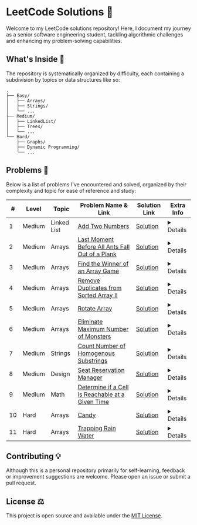 # LeetCode Solutions 🚀

Welcome to my LeetCode solutions repository! Here, I document my journey as a senior software engineering student, tackling algorithmic challenges and enhancing my problem-solving capabilities.

## What's Inside 📂

The repository is systematically organized by difficulty, each containing a subdivision by topics or data structures like so:

```plaintext
.
├── Easy/
│   ├── Arrays/
│   ├── Strings/
│   └── ...
├── Medium/
│   ├── LinkedList/
│   ├── Trees/
│   └── ...
└── Hard/
    ├── Graphs/
    ├── Dynamic Programming/
    └── ...
```

## Problems 🧩

Below is a list of problems I've encountered and solved, organized by their complexity and topic for ease of reference and study:

| # | Level | Topic | Problem Name & Link | Solution Link | Extra Info |
|---|-------|-------|---------------------|---------------|------------|
| 1 | Medium | Linked List | [Add Two Numbers](https://leetcode.com/problems/add-two-numbers/) | [Solution](Medium/LinkedList/add-two-numbers_002.cpp) | <details><summary>Details</summary>Time Complexity: `O(max(m, n))` where `m` and `n` represent the lengths of the two non-empty linked lists.<br>Space Complexity: `O(max(m, n))` accounting for the new list.</details> |
| 2 | Medium | Arrays | [Last Moment Before All Ants Fall Out of a Plank](https://leetcode.com/problems/last-moment-before-all-ants-fall-out-of-a-plank/) | [Solution](Medium/Arrays/last-moment-before-all-ants-fall-out-of-a-plank_1503.cpp) | <details><summary>Details</summary>Time Complexity: `O(n)` - direct traversal.<br>Space Complexity: `O(1)` - no additional space utilized beyond variables.</details> |
| 3 | Medium | Arrays | [Find the Winner of an Array Game](https://leetcode.com/problems/find-the-winner-of-an-array-game/) | [Solution](Medium/Arrays/find-the-winner-of-an-array-game_1535.cpp) | <details><summary>Details</summary>Time Complexity: `O(n)` - a single traversal.<br>Space Complexity: `O(1)` - in-place with minimal variable usage.</details> |
| 4 | Medium | Arrays | [Remove Duplicates from Sorted Array II](https://leetcode.com/problems/remove-duplicates-from-sorted-array-ii/) | [Solution](Medium/Arrays/remove-duplicates-from-sorted-array-ii.cpp) | <details><summary>Details</summary>Time Complexity: Solution 1: `O(n log n)` - set operations are logarithmic. Solution 2: `O(n log n)` - due to binary search.<br>Space Complexity: Solution 1: `O(n)` - set holds unique elements. Solution 2: `O(1)` - constant space.</details> |
| 5 | Medium | Arrays | [Rotate Array](https://leetcode.com/problems/rotate-array/) | [Solution](Medium/Arrays/rotate-array.cpp) | <details><summary>Details</summary>Time Complexity: `O(n)` - leveraging the mod operation for rotation.<br>Space Complexity: `O(1)` - in-place using C++ algorithms.</details> |
| 6 | Medium | Arrays | [Eliminate Maximum Number of Monsters](https://leetcode.com/problems/eliminate-maximum-number-of-monsters/) | [Solution](Medium/Arrays/eliminate-maximum-number-of-monsters_1921.cpp) | <details><summary>Details</summary>Time Complexity: `O(n log n)` - sorting time.<br>Space Complexity: `O(1)` - in-place with transform operations.</details> |
| 7 | Medium | Strings | [Count Number of Homogenous Substrings](https://leetcode.com/problems/count-number-of-homogenous-substrings/) | [Solution](Medium/Strings/count-number-of-homogenous-substrings_1759.cpp) | <details><summary>Details</summary>Time Complexity: `O(n)` - Goes through each character of the string only once.<br>Space Complexity: `O(1)` - Fixed amount of space for variables and iterators.</details> |
| 8 | Medium | Design | [Seat Reservation Manager](https://leetcode.com/problems/seat-reservation-manager/) | [Solution](Medium/Design/seat-reservation-manager_1845.cpp) | <details><summary>Details</summary>Time Complexity: `O(n log n)` for setup, `O(log n)` for operations - due to priority queue management.<br>Space Complexity: `O(n)` - storage for seat management.</details> |
| 9 | Medium | Math | [Determine if a Cell is Reachable at a Given Time](https://leetcode.com/problems/determine-if-a-cell-is-reachable-with-exactly-k-jumps/) | [Solution](Medium/Math/determine-if-a-cell-is-reachable-with-exactly-k-jumps_1293.cpp) | <details><summary>Details</summary>Time Complexity: `O(1)` - Computation of Chebyshev distance and reachability check.<br>Space Complexity: `O(1)` - Constant space used for the calculation.</details> |
| 10 | Hard | Arrays | [Candy](https://leetcode.com/problems/candy/) | [Solution](Hard/Arrays/candy.cpp) | <details><summary>Details</summary>Time Complexity: `O(n)` - linear passes to distribute candies.<br>Space Complexity: `O(n)` - auxiliary space for left-to-right and right-to-left scans.</details> |
| 11 | Hard | Arrays | [Trapping Rain Water](https://leetcode.com/problems/trapping-rain-water/) | [Solution](Hard/Arrays/trapping-rain-water.cpp) | <details><summary>Details</summary>Time Complexity: `O(n)` - using the two-pointer technique.<br>Space Complexity: `O(1)` - constant space with pointers.</details> |

## Contributing 💡

Although this is a personal repository primarily for self-learning, feedback or improvement suggestions are welcome. Please open an issue or submit a pull request.

## License ⚖️

This project is open source and available under the [MIT License](LICENSE).
